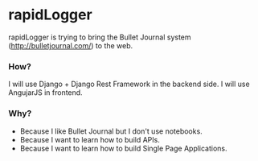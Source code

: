 # rapidLogger

rapidLogger is trying to bring the Bullet Journal system (http://bulletjournal.com/) to the web.

### How?

I will use Django + Django Rest Framework in the backend side. I will use AngujarJS in frontend.

### Why?

- Because I like Bullet Journal but I don't use notebooks.
- Because I want to learn how to build APIs.
- Because I want to learn how to build Single Page Applications.
